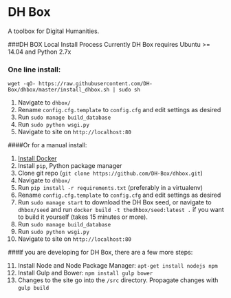 DH Box
=====

A toolbox for Digital Humanities.

###DH BOX Local Install Process
Currently DH Box requires Ubuntu >= 14.04 and Python 2.7x
### One line install:
```
wget -qO- https://raw.githubusercontent.com/DH-Box/dhbox/master/install_dhbox.sh | sudo sh
```
1. Navigate to `dhbox/` 
2. Rename `config.cfg.template` to `config.cfg` and edit settings as desired
3. Run `sudo manage build_database`
4. Run `sudo python wsgi.py`
5. Navigate to site on `http://localhost:80`

####Or for a manual install:

1. [Install Docker](https://www.docker.com/)
2. Install `pip`, Python package manager
3. Clone git repo (`git clone https://github.com/DH-Box/dhbox.git`)
4. Navigate to `dhbox/` 
5. Run `pip install -r requirements.txt` (preferably in a virtualenv)
6. Rename `config.cfg.template` to `config.cfg` and edit settings as desired
7. Run `sudo manage start` to download the DH Box seed, or navigate to `dhbox/seed` and run `docker build -t thedhbox/seed:latest .` if you want to build it yourself (takes 15 minutes or more).
8. Run `sudo manage build_database`
9. Run `sudo python wsgi.py`
10. Navigate to site on `http://localhost:80`

###If you are developing for DH Box, there are a few more steps:

11. Install Node and Node Package Manager: `apt-get install nodejs npm`
12. Install Gulp and Bower: `npm install gulp bower`
13. Changes to the site go into the `/src` directory. Propagate changes with `gulp build`
